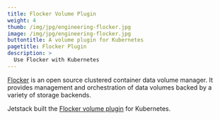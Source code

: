 ```yaml
---
title: Flocker Volume Plugin
weight: 4
thumb: /img/jpg/engineering-flocker.jpg
image: /img/jpg/engineering-flocker.jpg
buttontitle: A volume plugin for Kubernetes
pagetitle: Flocker Plugin
description: >
  Use Flocker with Kubernetes
---
```


[Flocker](https://flocker-docs.clusterhq.com/en/latest/kubernetes-integration/index.html) is an open source clustered container data volume manager. It provides management and orchestration of data volumes backed by a variety of storage backends.

Jetstack built the [Flocker volume plugin](https://kubernetes.io/docs/concepts/storage/volumes/#flocker) for Kubernetes.
